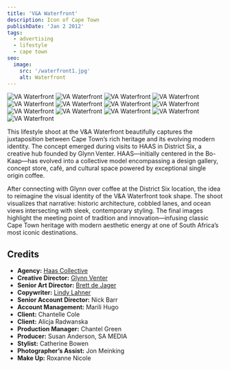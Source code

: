 ```yaml
---
title: 'V&A Waterfront'
description: Icon of Cape Town
publishDate: 'Jan 2 2012'
tags:
  - advertising
  - lifestyle
  - cape town
seo:
  image:
    src: '/waterfront1.jpg'
    alt: Waterfront
---
```



![VA Waterfront](/waterfront1.jpg)
![VA Waterfront](/waterfront2.jpg)
![VA Waterfront](/waterfront3.jpg)
![VA Waterfront](/waterfront4.jpg)
![VA Waterfront](/waterfront5.jpg)
![VA Waterfront](/waterfront6.jpg)
![VA Waterfront](/waterfront7.jpg)
![VA Waterfront](/waterfront8.jpg)
![VA Waterfront](/waterfront9.jpg)
![VA Waterfront](/GWC_2396.jpg)
![VA Waterfront](/GWC_2029_2.jpg)
![VA Waterfront](/GWC_4054jpg)
![VA Waterfront](/GWC_8916_1.jpg)


This lifestyle shoot at the V&A Waterfront beautifully captures the juxtaposition between Cape Town’s rich heritage and its evolving modern identity. The concept emerged during visits to HAAS in District Six, a creative hub founded by Glynn Venter. HAAS—initially centered in the Bo-Kaap—has evolved into a collective model encompassing a design gallery, concept store, café, and cultural space powered by exceptional single origin coffee.

After connecting with Glynn over coffee at the District Six location, the idea to reimagine the visual identity of the V&A Waterfront took shape. The shoot visualizes that narrative: historic architecture, cobbled lanes, and ocean views intersecting with sleek, contemporary styling. The final images highlight the meeting point of tradition and innovation—infusing classic Cape Town heritage with modern aesthetic energy at one of South Africa’s most iconic destinations.



## Credits

- **Agency:** [Haas Collective](https://twitter.com/HaasCoffee)
- **Creative Director:** [Glynn Venter](https://za.linkedin.com/in/glynn-venter-30600b44)
- **Senior Art Director:** [Brett de Jager](https://www.behance.net/brettdejager)
- **Copywriter:** [Lindy Lahner](https://www.behance.net/LahnerL)
- **Senior Account Director:** Nick Barr
- **Account Management:** Marili Hugo
- **Client:** Chantelle Cole
- **Client:** Alicja Radwanska
- **Production Manager:** Chantel Green
- **Producer:** Susan Anderson, SA MEDIA
- **Stylist:** Catherine Bowen
- **Photographer’s Assist:** Jon Meinking
- **Make Up:** Roxanne Nicole